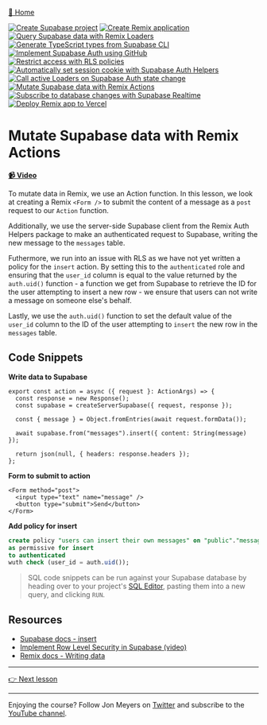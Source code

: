 [🏡 Home](../README.md)

[![Create Supabase project](https://placehold.co/15x15/00ff00/00ff00.png)](../01-create-supabase-project/README.md)
[![Create Remix application](https://placehold.co/15x15/00ff00/00ff00.png)](../02-create-remix-application/README.md)
[![Query Supabase data with Remix Loaders](https://placehold.co/15x15/00ff00/00ff00.png)](../03-query-supabase-data-with-remix-loaders/README.md)
[![Generate TypeScript types from Supabase CLI](https://placehold.co/15x15/00ff00/00ff00.png)](../04-generate-typescript-types-from-supabase-cli/README.md)
[![Implement Supabase Auth using GitHub](https://placehold.co/15x15/00ff00/00ff00.png)](../05-implement-supabase-auth-using-github/README.md)
[![Restrict access with RLS policies](https://placehold.co/15x15/00ff00/00ff00.png)](../06-restrict-access-with-rls-policies/README.md)
[![Automatically set session cookie with Supabase Auth Helpers](https://placehold.co/15x15/00ff00/00ff00.png)](../07-automatically-set-session-cookie-with-supabase-auth-helpers/README.md)
[![Call active Loaders on Supabase Auth state change](https://placehold.co/15x15/00ff00/00ff00.png)](../08-call-active-loaders-on-supabase-auth-state-change/README.md)
[![Mutate Supabase data with Remix Actions](https://placehold.co/15x15/00ff00/00ff00.png)](../09-mutate-supabase-data-with-remix-actions/README.md)
[![Subscribe to database changes with Supabase Realtime](https://placehold.co/15x15/555555/555555.png)](../10-subscribe-to-database-changes-with-supabase-realtime/README.md)
[![Deploy Remix app to Vercel](https://placehold.co/15x15/555555/555555.png)](../11-deploy-remix-app-to-vercel/README.md)

# Mutate Supabase data with Remix Actions

**[📹 Video](https://egghead.io/lessons/remix-securely-mutate-supabase-data-with-remix-actions?af=9qsk0a)**

To mutate data in Remix, we use an Action function. In this lesson, we look at creating a Remix `<Form />` to submit the content of a message as a `post` request to our `Action` function.

Additionally, we use the server-side Supabase client from the Remix Auth Helpers package to make an authenticated request to Supabase, writing the new message to the `messages` table.

Futhermore, we run into an issue with RLS as we have not yet written a policy for the `insert` action. By setting this to the `authenticated` role and ensuring that the `user_id` column is equal to the value returned by the `auth.uid()` function - a function we get from Supabase to retrieve the ID for the user attempting to insert a new row - we ensure that users can not write a message on someone else's behalf.

Lastly, we use the `auth.uid()` function to set the default value of the `user_id` column to the ID of the user attempting to `insert` the new row in the `messages` table.

## Code Snippets

**Write data to Supabase**

```tsx
export const action = async ({ request }: ActionArgs) => {
  const response = new Response();
  const supabase = createServerSupabase({ request, response });

  const { message } = Object.fromEntries(await request.formData());

  await supabase.from("messages").insert({ content: String(message) });

  return json(null, { headers: response.headers });
};
```

**Form to submit to action**

```tsx
<Form method="post">
  <input type="text" name="message" />
  <button type="submit">Send</button>
</Form>
```

**Add policy for insert**

```sql
create policy "users can insert their own messages" on "public"."messages"
as permissive for insert
to authenticated
wuth check (user_id = auth.uid());
```

> SQL code snippets can be run against your Supabase database by heading over to your project's [SQL Editor](https://app.supabase.com/project/_/sql), pasting them into a new query, and clicking `RUN`.

## Resources

- [Supabase docs - insert](https://supabase.com/docs/reference/javascript/insert)
- [Implement Row Level Security in Supabase (video)](https://www.youtube.com/watch?v=Ow_Uzedfohk)
- [Remix docs - Writing data](https://remix.run/docs/en/v1/guides/data-writes)

---

[👉 Next lesson](/10-subscribe-to-database-changes-with-supabase-realtime/README.md)

---

Enjoying the course? Follow Jon Meyers on [Twitter](https://twitter.com/jonmeyers_io) and subscribe to the [YouTube channel](https://www.youtube.com/c/jonmeyers).
